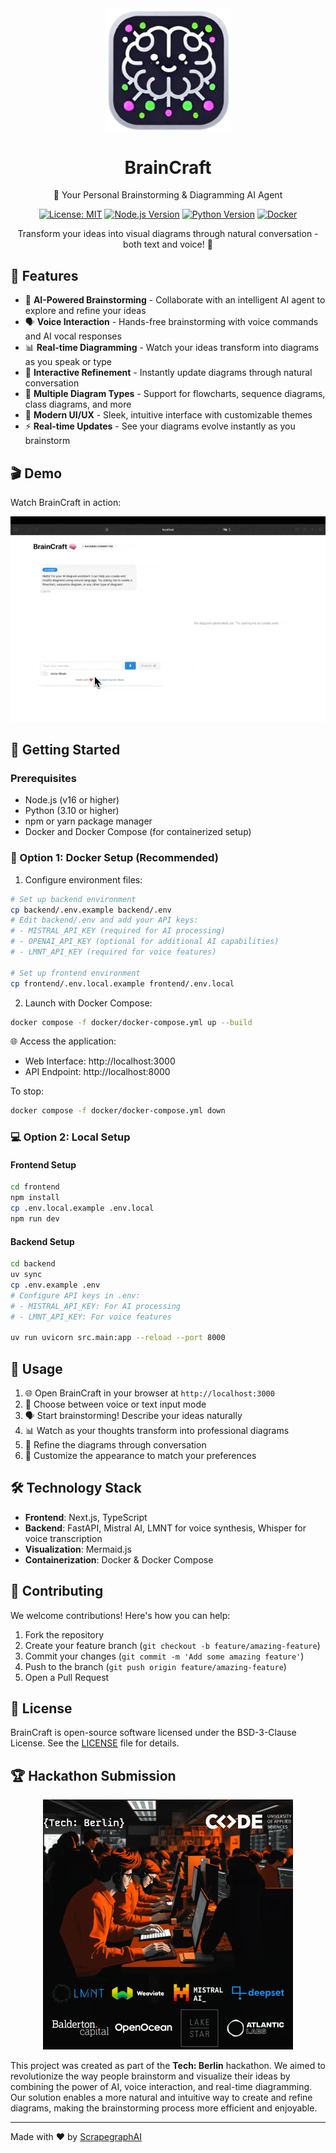 <div align="center">
  <img src="assets/braincraft-logo.png" alt="BrainCraft Logo" width="200"/>

  # BrainCraft

  🧠 Your Personal Brainstorming & Diagramming AI Agent

  [![License: MIT](https://img.shields.io/badge/License-BSD-yellow.svg)](https://opensource.org/licenses/BSD)
  [![Node.js Version](https://img.shields.io/badge/node-%3E%3D16-brightgreen)](https://nodejs.org)
  [![Python Version](https://img.shields.io/badge/python-%3E%3D3.10-blue)](https://www.python.org)
  [![Docker](https://img.shields.io/badge/docker-supported-blue)](https://www.docker.com)

  Transform your ideas into visual diagrams through natural conversation - both text and voice! 🎯
</div>

## 🌟 Features

- 🤖 **AI-Powered Brainstorming** - Collaborate with an intelligent AI agent to explore and refine your ideas
- 🗣️ **Voice Interaction** - Hands-free brainstorming with voice commands and AI vocal responses
- 📊 **Real-time Diagramming** - Watch your ideas transform into diagrams as you speak or type
- 🔄 **Interactive Refinement** - Instantly update diagrams through natural conversation
- 📝 **Multiple Diagram Types** - Support for flowcharts, sequence diagrams, class diagrams, and more
- 🎨 **Modern UI/UX** - Sleek, intuitive interface with customizable themes
- ⚡ **Real-time Updates** - See your diagrams evolve instantly as you brainstorm

## 🎬 Demo

Watch BrainCraft in action:

![BrainCraft Demo](assets/demo.gif)

## 🚀 Getting Started

### Prerequisites

- Node.js (v16 or higher)
- Python (3.10 or higher)
- npm or yarn package manager
- Docker and Docker Compose (for containerized setup)

### 🐳 Option 1: Docker Setup (Recommended)

1. Configure environment files:
```bash
# Set up backend environment
cp backend/.env.example backend/.env
# Edit backend/.env and add your API keys:
# - MISTRAL_API_KEY (required for AI processing)
# - OPENAI_API_KEY (optional for additional AI capabilities)
# - LMNT_API_KEY (required for voice features)

# Set up frontend environment
cp frontend/.env.local.example frontend/.env.local
```

2. Launch with Docker Compose:
```bash
docker compose -f docker/docker-compose.yml up --build
```

🌐 Access the application:
- Web Interface: http://localhost:3000
- API Endpoint: http://localhost:8000

To stop:
```bash
docker compose -f docker/docker-compose.yml down
```

### 💻 Option 2: Local Setup

#### Frontend Setup
```bash
cd frontend
npm install
cp .env.local.example .env.local
npm run dev
```

#### Backend Setup
```bash
cd backend
uv sync
cp .env.example .env
# Configure API keys in .env:
# - MISTRAL_API_KEY: For AI processing
# - LMNT_API_KEY: For voice features

uv run uvicorn src.main:app --reload --port 8000
```

## 🎯 Usage

1. 🌐 Open BrainCraft in your browser at `http://localhost:3000`
2. 🎤 Choose between voice or text input mode
3. 🗣️ Start brainstorming! Describe your ideas naturally
4. 📊 Watch as your thoughts transform into professional diagrams
5. 🔄 Refine the diagrams through conversation
6. 🎨 Customize the appearance to match your preferences

## 🛠️ Technology Stack

- **Frontend**: Next.js, TypeScript
- **Backend**: FastAPI, Mistral AI, LMNT for voice synthesis, Whisper for voice transcription
- **Visualization**: Mermaid.js
- **Containerization**: Docker & Docker Compose

## 🤝 Contributing

We welcome contributions! Here's how you can help:

1. Fork the repository
2. Create your feature branch (`git checkout -b feature/amazing-feature`)
3. Commit your changes (`git commit -m 'Add some amazing feature'`)
4. Push to the branch (`git push origin feature/amazing-feature`)
5. Open a Pull Request

## 📄 License

BrainCraft is open-source software licensed under the BSD-3-Clause License. See the [LICENSE](LICENSE) file for details.

## 🏆 Hackathon Submission

<div align="center">
  <a href="https://techberlin.io/">
    <img src="assets/code-berlin-hackathon-banner.png" alt="Tech: Berlin Hackathon Banner" width="400"/>
  </a>
</div>

This project was created as part of the **Tech: Berlin** hackathon. We aimed to revolutionize the way people brainstorm and visualize their ideas by combining the power of AI, voice interaction, and real-time diagramming. Our solution enables a more natural and intuitive way to create and refine diagrams, making the brainstorming process more efficient and enjoyable.

---

Made with ❤️ by [ScrapegraphAI](https://scrapegraphai.com)
